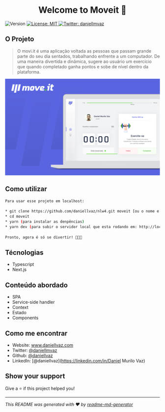 <h1 align="center">Welcome to Moveit 👋</h1>
<p>
  <img alt="Version" src="https://img.shields.io/badge/version-1.0.0-blue.svg?cacheSeconds=2592000" />
  <a href="#" target="_blank">
    <img alt="License: MIT" src="https://img.shields.io/badge/License-MIT-yellow.svg" />
  </a>
  <a href="https://twitter.com/daniellmvaz" target="_blank">
    <img alt="Twitter: daniellmvaz" src="https://img.shields.io/twitter/follow/daniellmvaz.svg?style=social" />
  </a>
</p>

## O Projeto

> O movi.it é uma aplicação voltada as pessoas que passam grande parte do seu dia sentados, trabalhando
> enfrente a um computador. De uma maneira divertida e dinâmica, sugere ao usuário um exercício que quando
> completado ganha pontos e sobe de nível dentro da plataforma.

<img alt="logo" src="https://github.com/daniellvaz/NLW4/blob/main/public/image.svg" />

## Como utilizar

```sh
Para usar esse projeto em localhost:

* git clone https://github.com/daniellvaz/nlw4.git moveit [ou o nome e sua preferencia]
* cd moveit
* yarn (para instalar as denpências)
* yarn dev (para subir o servidor local que esta rodando em: http://localhost:300)

Pronto, agora é só se divertir! 🚀🔥😀
```

## Técnologias

* Typescript
* Next.js

## Conteúdo abordado
* SPA
* Service-side handler
* Context
* Estado
* Components

## Como me encontrar

* Website: www.daniellvaz.com
* Twitter: [@daniellmvaz](https://twitter.com/daniellmvaz)
* Github: [@daniellvaz](https://github.com/daniellvaz)
* LinkedIn: [@daniellvaz](https://linkedin.com/in/Daniel Murilo Vaz)

## Show your support

Give a ⭐️ if this project helped you!

***
_This README was generated with ❤️ by [readme-md-generator](https://github.com/kefranabg/readme-md-generator)_
